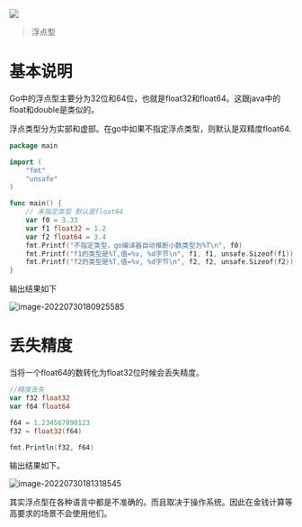 ![](https://itlab1024-1256529903.cos.ap-beijing.myqcloud.com/202207281322806.png)

> 浮点型

# 基本说明

Go中的浮点型主要分为32位和64位，也就是float32和float64。这跟java中的float和double是类似的。

浮点类型分为实部和虚部。在go中如果不指定浮点类型，则默认是双精度float64.

```go
package main

import (
	"fmt"
	"unsafe"
)

func main() {
	// 未指定类型 默认是float64
	var f0 = 3.33
	var f1 float32 = 1.2
	var f2 float64 = 3.4
	fmt.Printf("不指定类型，go编译器自动推断小数类型为%T\n", f0)
	fmt.Printf("f1的类型是%T,值=%v, %d字节\n", f1, f1, unsafe.Sizeof(f1))
	fmt.Printf("f2的类型是%T,值=%v, %d字节\n", f2, f2, unsafe.Sizeof(f2))
}
```

输出结果如下

![image-20220730180925585](https://itlab1024-1256529903.cos.ap-beijing.myqcloud.com/202207301809780.png)

# 丢失精度

当将一个float64的数转化为float32位时候会丢失精度。

```go
//精度丢失
var f32 float32
var f64 float64

f64 = 1.234567890123
f32 = float32(f64)

fmt.Println(f32, f64)
```

输出结果如下。

![image-20220730181318545](https://itlab1024-1256529903.cos.ap-beijing.myqcloud.com/202207301813643.png)

其实浮点型在各种语言中都是不准确的。而且取决于操作系统。因此在金钱计算等高要求的场景不会使用他们。